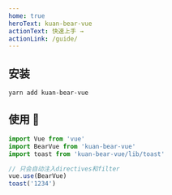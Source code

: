 ```yaml
---
home: true
heroText: kuan-bear-vue
actionText: 快速上手 →
actionLink: /guide/
---
```


## 安装
```
yarn add kuan-bear-vue
```

## 使用 :100:

```js
import Vue from 'vue'
import BearVue from 'kuan-bear-vue'
import toast from 'kuan-bear-vue/lib/toast'

// 只会自动注入directives和filter
vue.use(BearVue)
toast('1234')
```